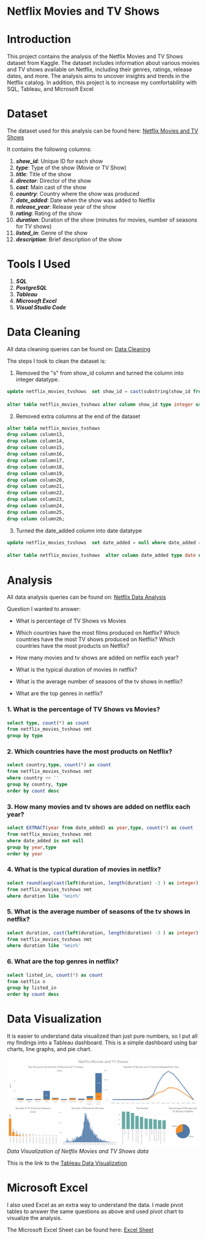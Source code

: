 # Netflix Movies and TV Shows
 
# Introduction
This project contains the analysis of the Netflix Movies and TV Shows dataset from Kaggle. The dataset includes information about various movies and TV shows available on Netflix, including their genres, ratings, release dates, and more. The analysis aims to uncover insights and trends in the Netflix catalog. In addition, this project is to increase my comfortability with SQL, Tableau, and Microsoft Excel


# Dataset
The dataset used for this analysis can be found here: 
[Netflix Movies and TV Shows](https://www.kaggle.com/datasets/rahulvyasm/netflix-movies-and-tv-shows)

It contains the following columns:

1. ***show_id***: Unique ID for each show
2. ***type***: Type of the show (Movie or TV Show)
3. ***title***: Title of the show
4. ***director***: Director of the show
5. ***cast***: Main cast of the show
6. ***country***: Country where the show was produced
7. ***date_added***: Date when the show was added to Netflix
8. ***release_year***: Release year of the show
9. ***rating***: Rating of the show
10. ***duration***: Duration of the show (minutes for movies, number of seasons for TV shows)
11. ***listed_in***: Genre of the show
12. ***description***: Brief description of the show

# Tools I Used
1. ***SQL***
2. ***PostgreSQL***
3. ***Tableau***
4. ***Microsoft Excel***
5. ***Visual Studio Code***

# Data Cleaning
All data cleaning queries can be found on:
[Data Cleaning](/sql%20scripts/Data%20Cleaning.sql)

The steps I took to clean the dataset is:

1. Removed the "s" from show_id column and turned the column into integer datatype.
```sql
update netflix_movies_tvshows  set show_id = cast(substring(show_id from 2) as integer);

alter table netflix_movies_tvshows alter column show_id type integer using show_id::integer;
```

2. Removed extra columns at the end of the dataset 
```sql
alter table netflix_movies_tvshows 
drop column column13,
drop column column14,
drop column column15,
drop column column16,
drop column column17,
drop column column18,
drop column column19,
drop column column20,
drop column column21,
drop column column22,
drop column column23,
drop column column24,
drop column column25,
drop column column26;
```

3. Turned the date_added column into date datatype
```sql
update netflix_movies_tvshows  set date_added = null where date_added = '';

alter table netflix_movies_tvshows  alter column date_added type date using date_added::date;
```


# Analysis
All data analysis queries can be found on:
[Netflix Data Analysis](/sql%20scripts/Netflix%20Data%20Analysis.sql)

Question I wanted to answer:
 * What is percentage of TV Shows vs Movies 
 * Which countries have the most films produced on Netflix?
		Which countries have the most TV shows produced on Netflix?
		Which countries have the most products on Netflix?

 *  How many movies and tv shows are added on netflix each year?
 * What is the typical duration of movies in netflix?
 * What is the average number of seasons of the tv shows in netflix?
 * What are the top genres in netflix?

### 1. What is the percentage of TV Shows vs Movies?

```sql
select type, count(*) as count
from netflix_movies_tvshows nmt 
group by type
```

### 2. Which countries have the most products on Netflix?
```sql
select country,type, count(*) as count
from netflix_movies_tvshows nmt 
where country <> ''
group by country, type
order by count desc
```

### 3. How many movies and tv shows are added on netflix each year?
```sql
select EXTRACT(year from date_added) as year,type, count(*) as count
from netflix_movies_tvshows nmt 
where date_added is not null 
group by year,type
order by year
```

### 4. What is the typical duration of movies in netflix?
```sql
select round(avg(cast(left(duration, length(duration) -3 ) as integer)),2) as avg_minutes
from netflix_movies_tvshows nmt 
where duration like '%min%'
```

### 5. What is the average number of seasons of the tv shows in netflix?
```sql
select duration, cast(left(duration, length(duration) -3 ) as integer) as minutes
from netflix_movies_tvshows nmt 
where duration like '%min%'
```

### 6. What are the top genres in netflix?
```sql
select listed_in, count(*) as count
from netflix n 
group by listed_in 
order by count desc
```

# Data Visualization
It is easier to understand data visualized than just pure numbers, so I put all my findings into a Tableau dashboard. This is a simple dashboard using bar charts, line graphs, and pie chart.

![Tableau Dashboard Image](/images/netflix%20tableau%20dashboard.png)
*Data Visualization of Netflix Movies and TV Shows data*

This is the link to the [Tableau Data Visualization](https://public.tableau.com/views/NetflixDashboard_17167795961720/Dashboard1?:language=en-US&publish=yes&:sid=&:display_count=n&:origin=viz_share_link)

# Microsoft Excel
I also used Excel as an extra way to understand the data. I made pivot tables to answer the same questions as above and used pivot chart to visualize the analysis.

The Microsoft Excel Sheet can be found here: [Excel Sheet](/Excel/netflix_movies_tvshows.xlsx)
